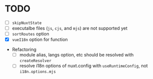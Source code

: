 # TODO

- [ ] `skipNuxtState`
- [ ] executalbe files (`js`, `cjs`, and `mjs`) are not supported yet
- [ ] `sortRoutes` option
- [x] `vueI18n` option for function
- Refactoring
  - [ ] module alias, langs option, etc should be resolved with `createResolver` 
  - [ ] resolve i18n options of nuxt.config with `useRuntimeConfig`, not `i18n.options.mjs` 